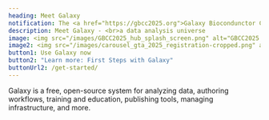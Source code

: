 ```yaml
---
heading: Meet Galaxy
notification: The <a href="https://gbcc2025.org">Galaxy Biocondunctor Community Conference</a> and <a href="https://training.galaxyproject.org/training-material/events/2025-05-12-galaxy-academy-2025.html">Galaxy Training Academy</a> are soon!
description: Meet Galaxy - <br>a data analysis universe
image: <img src="/images/GBCC2025_hub_splash_screen.png" alt="GBCC2025 banner">
image2: <img src="/images/carousel_gta_2025_registration-cropped.png" alt="GTA2025 cropped banner">
button1: Use Galaxy now
button2: "Learn more: First Steps with Galaxy"
buttonUrl2: /get-started/
---
```


Galaxy is a free, open-source system for analyzing data, authoring workflows, training and education, publishing tools, managing infrastructure, and more.
